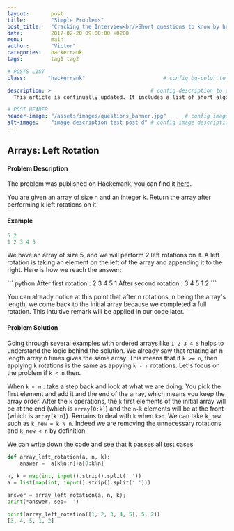 ```yaml
---
layout:       post
title:        "Simple Problems"
post_title:	  "Cracking the Interview<br/>Short questions to know by heart"
date:         2017-02-20 09:00:00 +0200
menu:		  main
author:       "Victor"
categories:   hackerrank
tags:         tag1 tag2

# POSTS LIST
class:       "hackerrank"                         # config bg-color to post list card (1..6)

description: >                                # config description to post list card
  This article is continually updated. It includes a list of short algorithms/data structures questions that you should master before any coding interview.

# POST HEADER
header-image: "/assets/images/questions_banner.jpg"      # config image to post header
alt-image:    "image description test post d" # config image description to alt att.
---
```

<h2>Arrays: Left Rotation</h2>

<h4>Problem Description</h4>

<p>The problem was published on Hackerrank, you can find it <a href="https://www.hackerrank.com/challenges/ctci-array-left-rotation">here</a>.</p>
<p>You are given an array of size n and an integer k. Return the array after performing k left rotations on it.</p>

<h4>Example</h4>

``` python
5 2
1 2 3 4 5
```
<p>We have an array of size 5, and we will perform 2 left rotations on it. A left rotation is taking an element on the left of the array and appending it to the right. Here is how we reach the answer:</p>
``` python
After first rotation   : 2 3 4 5 1
After second rotation  : 3 4 5 1 2
```
<p>You can already notice at this point that after n rotations, n being the array's length, we come back to the initial array because we completed a full rotation. This intuitive remark will be applied in our code later.</p>

<h4>Problem Solution</h4>
<p>Going through several examples with ordered arrays like <code>1 2 3 4 5</code> helps to understand the logic behind the solution. We already saw that rotating an n-length array n times gives the same array. This means that if <code>k >= n</code>, then applying <code>k</code> rotations is the same as appying <code>k - n</code> rotations. Let's focus on the problem if <code>k < n</code> then.</p>
<p>When <code>k < n</code> : take a step back and look at what we are doing. You pick the first element and add it and the end of the array, which means you keep the array order. After the <code>k</code> operations, the <code>k</code> first elements of the initial array will be at the end (which is <code>array[0:k]</code>) and the <code>n-k</code> elements will be at the front (which is <code>array[k:n]</code>). Remains to deal with <code>k</code> when <code>k>n</code>. We can take <code>k_new</code> such as <code>k_new = k % n</code>. Indeed we are removing the unnecessary rotations and <code>k_new < n</code> by definition.</p>
<p>We can write down the code and see that it passes all test cases</p>


``` python
def array_left_rotation(a, n, k):
    answer =  a[k%n:n]+a[0:k%n]
    
n, k = map(int, input().strip().split(' '))
a = list(map(int, input().strip().split(' ')))

answer = array_left_rotation(a, n, k);
print(*answer, sep=' ')
```
``` python
print(array_left_rotation([1, 2, 3, 4, 5], 5, 2))
[3, 4, 5, 1, 2]
```

